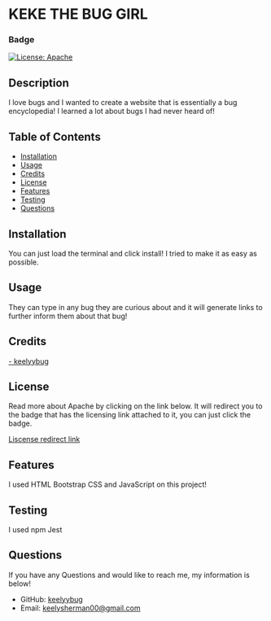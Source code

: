 
  # KEKE THE BUG GIRL

  ### Badge
  [![License: Apache](https://img.shields.io/badge/license-Apache-blue)](https://opensource.org/license/Apache/)

  ## Description
  
  I love bugs and I wanted to create a website that is essentially a bug encyclopedia! I learned a lot about bugs I had never heard of!
  
  ## Table of Contents 
  
  - [Installation](#installation)
  - [Usage](#usage)
  - [Credits](#credits)
  - [License](#license)
  - [Features](#features)
  - [Testing](#testing)
  - [Questions](#questions)
  
  ## Installation
 
  You can just load the terminal and click install! I tried to make it as easy as possible.
  
  ## Usage
  
  They can type in any bug they are curious about and it will generate links to further inform them about that bug!
  
  ## Credits

  [ - keelyybug](https://github.com/keelyybug)
  
  ## License
  
  Read more about Apache by clicking on the link below. It will redirect you to the badge that has the licensing link attached to it, you can just click the badge.

  [Liscense redirect link](#badge)
  
  ## Features
  
  I used HTML Bootstrap CSS and JavaScript on this project!

  ## Testing

  I used npm Jest

  ## Questions

  If you have any Questions and would like to reach me, my information is below!
  
  - GitHub: [keelyybug](https://github.com/keelyybug)
  - Email: keelysherman00@gmail.com

